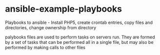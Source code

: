 ansible-example-playbooks
=========================

Playbooks to ansible - Install PHP5, create crontab entries, copy files and directories, change ownership from directory

palybooks files are used to perform tasks on servers run. They are formed by a set of tasks that can be performed all in a single file, but may also be performed by making calls to other files
